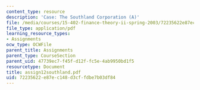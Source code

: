 ```yaml
---
content_type: resource
description: 'Case: The Southland Corporation (A)'
file: /media/courses/15-402-finance-theory-ii-spring-2003/72235622e87ec148d3cffdbe7b03df84_assign12southland.pdf
file_type: application/pdf
learning_resource_types:
- Assignments
ocw_type: OCWFile
parent_title: Assignments
parent_type: CourseSection
parent_uid: 47739ec7-f45f-d12f-fc5e-4ab9950bd1f5
resourcetype: Document
title: assign12southland.pdf
uid: 72235622-e87e-c148-d3cf-fdbe7b03df84
---
```

